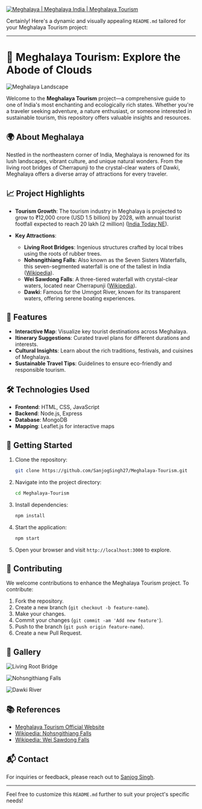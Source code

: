 [![Meghalaya | Meghalaya India | Meghalaya Tourism](https://images.openai.com/thumbnails/url/--gdHHicu1mSUVJSUGylr5-al1xUWVCSmqJbkpRnoJdeXJJYkpmsl5yfq5-Zm5ieWmxfaAuUsXL0S7F0Tw5K9i7zMzdMzIzwLawyyzEIyjUzLEo2y3Fxyy_3yi93yilMMkgKNEkvjHT38Kx0LMt2THSLtDS1cK8wCVQrBgAZtimN)](https://www.memphistours.com/india/india-travel-guide/india-attractions/wiki/meghalaya-india?utm_source=chatgpt.com)

Certainly! Here's a dynamic and visually appealing `README.md` tailored for your Meghalaya Tourism project:

---

# 🌿 Meghalaya Tourism: Explore the Abode of Clouds

![Meghalaya Landscape](https://www.memphistours.com/india/india-travel-guide/india-attractions/wiki/meghalaya-india)

Welcome to the **Meghalaya Tourism** project—a comprehensive guide to one of India's most enchanting and ecologically rich states. Whether you're a traveler seeking adventure, a nature enthusiast, or someone interested in sustainable tourism, this repository offers valuable insights and resources.

## 🌍 About Meghalaya

Nestled in the northeastern corner of India, Meghalaya is renowned for its lush landscapes, vibrant culture, and unique natural wonders. From the living root bridges of Cherrapunji to the crystal-clear waters of Dawki, Meghalaya offers a diverse array of attractions for every traveler.

## 📈 Project Highlights

* **Tourism Growth**: The tourism industry in Meghalaya is projected to grow to ₹12,000 crore (USD 1.5 billion) by 2028, with annual tourist footfall expected to reach 20 lakh (2 million) ([India Today NE][1]).

* **Key Attractions**:

  * **Living Root Bridges**: Ingenious structures crafted by local tribes using the roots of rubber trees.
  * **Nohsngithiang Falls**: Also known as the Seven Sisters Waterfalls, this seven-segmented waterfall is one of the tallest in India ([Wikipedia][2]).
  * **Wei Sawdong Falls**: A three-tiered waterfall with crystal-clear waters, located near Cherrapunji ([Wikipedia][3]).
  * **Dawki**: Famous for the Umngot River, known for its transparent waters, offering serene boating experiences.

## 🧭 Features

* **Interactive Map**: Visualize key tourist destinations across Meghalaya.
* **Itinerary Suggestions**: Curated travel plans for different durations and interests.
* **Cultural Insights**: Learn about the rich traditions, festivals, and cuisines of Meghalaya.
* **Sustainable Travel Tips**: Guidelines to ensure eco-friendly and responsible tourism.

## 🛠️ Technologies Used

* **Frontend**: HTML, CSS, JavaScript
* **Backend**: Node.js, Express
* **Database**: MongoDB
* **Mapping**: Leaflet.js for interactive maps

## 🚀 Getting Started

1. Clone the repository:

   ```bash
   git clone https://github.com/SanjogSingh27/Meghalaya-Tourism.git
   ```

2. Navigate into the project directory:

   ```bash
   cd Meghalaya-Tourism
   ```

3. Install dependencies:

   ```bash
   npm install
   ```

4. Start the application:

   ```bash
   npm start
   ```

5. Open your browser and visit `http://localhost:3000` to explore.

## 🤝 Contributing

We welcome contributions to enhance the Meghalaya Tourism project. To contribute:

1. Fork the repository.
2. Create a new branch (`git checkout -b feature-name`).
3. Make your changes.
4. Commit your changes (`git commit -am 'Add new feature'`).
5. Push to the branch (`git push origin feature-name`).
6. Create a new Pull Request.

## 📸 Gallery

![Living Root Bridge](https://www.memphistours.com/india/india-travel-guide/india-attractions/wiki/meghalaya-india)

![Nohsngithiang Falls](https://www.memphistours.com/india/india-travel-guide/india-attractions/wiki/meghalaya-india)

![Dawki River](https://www.memphistours.com/india/india-travel-guide/india-attractions/wiki/meghalaya-india)

## 📚 References

* [Meghalaya Tourism Official Website](https://www.meghalayatourism.in)
* [Wikipedia: Nohsngithiang Falls](https://en.wikipedia.org/wiki/Nohsngithiang_Falls)
* [Wikipedia: Wei Sawdong Falls](https://en.wikipedia.org/wiki/Wei_Sawdong_Falls)

## 📬 Contact

For inquiries or feedback, please reach out to [Sanjog Singh](mailto:sanjogsingh27@gmail.com).

---

Feel free to customize this `README.md` further to suit your project's specific needs!

[1]: https://www.indiatodayne.in/meghalaya/story/meghalaya-tourism-to-grow-to-rs-12000-crore-annual-footfall-to-reach-20-lakh-by-2028-715195-2023-11-22?utm_source=chatgpt.com "Meghalaya tourism to grow to Rs 12,000 crore, annual footfall to reach 20 lakh by 2028 - Meghalaya tourism to grow to Rs 12,000 crore, annual footfall to reach 20 lakh by 2028 -"
[2]: https://en.wikipedia.org/wiki/Nohsngithiang_Falls?utm_source=chatgpt.com "Nohsngithiang Falls"
[3]: https://en.wikipedia.org/wiki/Wei_Sawdong_Falls?utm_source=chatgpt.com "Wei Sawdong Falls"
